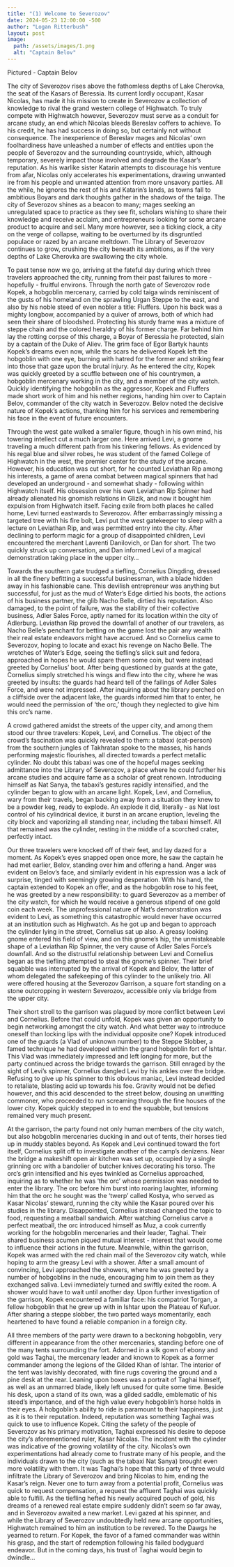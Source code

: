 ```yaml
---
title: "(1) Welcome to Severozov"
date: 2024-05-23 12:00:00 -500
author: "Logan Ritterbush"
layout: post
image:
  path: /assets/images/1.png
  alt: "Captain Belov"
---
```


Pictured - Captain Belov

The city of Severozov rises above the fathomless depths of Lake Cherovka, the seat of the Kasars of Beressia. Its current lordly occupant, Kasar Nicolas, has made it his mission to create in Severozov a collection of knowledge to rival the grand western college of Highwatch. To truly compete with Highwatch however, Severozov must serve as a conduit for arcane study, an end which Nicolas bleeds Bereslav coffers to achieve. To his credit, he has had success in doing so, but certainly not without consequence. The inexperience of Bereslav mages and Nicolas’ own foolhardiness have unleashed a number of effects and entities upon the people of Severozov and the surrounding countryside, which, although temporary, severely impact those involved and degrade the Kasar’s reputation. As his warlike sister Katarin attempts to discourage his venture from afar, Nicolas only accelerates his experimentations, drawing unwanted ire from his people and unwanted attention from more unsavory parties. All the while, he ignores the rest of his and Katarin’s lands, as towns fall to ambitious Boyars and dark thoughts gather in the shadows of the taiga. The city of Severozov shines as a beacon to many; mages seeking an unregulated space to practice as they see fit, scholars wishing to share their knowledge and receive acclaim, and entrepreneurs looking for some arcane product to acquire and sell. Many more however, see a ticking clock, a city on the verge of collapse, waiting to be overturned by its disgruntled populace or razed by an arcane meltdown. The Library of Severozov continues to grow, crushing the city beneath its ambitions, as if the very depths of Lake Cherovka are swallowing the city whole.

To past tense now we go, arriving at the fateful day during which three travelers approached the city, running from their past failures to more - hopefully - fruitful environs. Through the north gate of Severozov rode Kopek, a hobgoblin mercenary, carried by cold taiga winds reminiscent of the gusts of his homeland on the sprawling Urgan Steppe to the east, and also by his noble steed of even nobler a title: Fluffers. Upon his back was a mighty longbow, accompanied by a quiver of arrows, both of which had seen their share of bloodshed. Protecting his sturdy frame was a mixture of steppe chain and the colored heraldry of his former charge. Far behind him lay the rotting corpse of this charge, a Boyar of Beressia he protected, slain by a captain of the Duke of Aliev. The grim face of Egor Bartyk haunts Kopek’s dreams even now, while the scars he delivered Kopek left the hobgoblin with one eye, burning with hatred for the former and striking fear into those that gaze upon the brutal injury. As he entered the city, Kopek was quickly greeted by a scuffle between one of his countrymen, a hobgoblin mercenary working in the city, and a member of the city watch. Quickly identifying the hobgoblin as the aggressor, Kopek and Fluffers made short work of him and his nether regions, handing him over to Captain Belov, commander of the city watch in Severozov. Belov noted the decisive nature of Kopek’s actions, thanking him for his services and remembering his face in the event of future encounters.

Through the west gate walked a smaller figure, though in his own mind, his towering intellect cut a much larger one. Here arrived Levi, a gnome traveling a much different path from his tinkering fellows. As evidenced by his regal blue and silver robes, he was student of the famed College of Highwatch in the west, the premier center for the study of the arcane. However, his education was cut short, for he counted Leviathan Rip among his interests, a game of arena combat between magical spinners that had developed an underground - and somewhat shady - following within Highwatch itself. His obsession over his own Leviathan Rip Spinner had already alienated his gnomish relations in Glizik, and now it bought him expulsion from Highwatch itself. Facing exile from both places he called home, Levi turned eastwards to Severozov. After embarrassingly missing a targeted tree with his fire bolt, Levi put the west gatekeeper to sleep with a lecture on Leviathan Rip, and was permitted entry into the city. After declining to perform magic for a group of disappointed children, Levi encountered the merchant Lavrenti Danilovich, or Dan for short. The two quickly struck up conversation, and Dan informed Levi of a magical demonstration taking place in the upper city…

Towards the southern gate trudged a tiefling, Cornelius Dingding, dressed in all the finery befitting a successful businessman, with a blade hidden away in his fashionable cane. This devilish entrepreneur was anything but successful, for just as the mud of Water’s Edge dirtied his boots, the actions of his business partner, the glib Nacho Belle, dirtied his reputation. Also damaged, to the point of failure, was the stability of their collective business, Adler Sales Force, aptly named for its location within the city of Adlerburg. Leviathan Rip proved the downfall of another of our travelers, as Nacho Belle’s penchant for betting on the game lost the pair any wealth their real estate endeavors might have accrued. And so Cornelius came to Severozov, hoping to locate and exact his revenge on Nacho Belle. The wretches of Water’s Edge, seeing the tiefling’s slick suit and fedora, approached in hopes he would spare them some coin, but were instead greeted by Cornelius’ boot. After being questioned by guards at the gate, Cornelius simply stretched his wings and flew into the city, where he was greeted by insults: the guards had heard tell of the failings of Adler Sales Force, and were not impressed. After inquiring about the library perched on a cliffside over the adjacent lake, the guards informed him that to enter, he would need the permission of ‘the orc,’ though they neglected to give him this orc’s name.

A crowd gathered amidst the streets of the upper city, and among them stood our three travelers: Kopek, Levi, and Cornelius. The object of the crowd’s fascination was quickly revealed to them: a tabaxi (cat-person) from the southern jungles of Takhratan spoke to the masses, his hands performing majestic flourishes, all directed towards a perfect metallic cylinder. No doubt this tabaxi was one of the hopeful mages seeking admittance into the Library of Severozov, a place where he could further his arcane studies and acquire fame as a scholar of great renown. Introducing himself as Nat Sanya, the tabaxi’s gestures rapidly intensified, and the cylinder began to glow with an arcane light. Kopek, Levi, and Cornelius, wary from their travels, began backing away from a situation they knew to be a powder keg, ready to explode. An explode it did, literally - as Nat lost control of his cylindrical device, it burst in an arcane eruption, leveling the city block and vaporizing all standing near, including the tabaxi himself. All that remained was the cylinder, resting in the middle of a scorched crater, perfectly intact.

Our three travelers were knocked off of their feet, and lay dazed for a moment. As Kopek’s eyes snapped open once more, he saw the captain he had met earlier, Belov, standing over him and offering a hand. Anger was evident on Belov’s face, and similarly evident in his expression was a lack of surprise, tinged with seemingly growing desperation. With his hand, the captain extended to Kopek an offer, and as the hobgoblin rose to his feet, he was greeted by a new responsibility: to guard Severozov as a member of the city watch, for which he would receive a generous stipend of one gold coin each week. The unprofessional nature of Nat’s demonstration was evident to Levi, as something this catastrophic would never have occurred at an institution such as Highwatch. As he got up and began to approach the cylinder lying in the street, Cornelius sat up also. A greasy looking gnome entered his field of view, and on this gnome’s hip, the unmistakeable shape of a Leviathan Rip Spinner, the very cause of Adler Sales Force’s downfall. And so the distrustful relationship between Levi and Cornelius began as the tiefling attempted to steal the gnome’s spinner. Their brief squabble was interrupted by the arrival of Kopek and Belov, the latter of whom delegated the safekeeping of this cylinder to the unlikely trio. All were offered housing at the Severozov Garrison, a square fort standing on a stone outcropping in western Severozov, accessible only via bridge from the upper city.

Their short stroll to the garrison was plagued by more conflict between Levi and Cornelius. Before that could unfold, Kopek was given an opportunity to begin networking amongst the city watch. And what better way to introduce oneself than locking lips with the individual opposite one? Kopek introduced one of the guards (a Vlad of unknown number) to the Steppe Slobber, a famed technique he had developed within the grand hobgoblin fort of Ishtar. This Vlad was immediately impressed and left longing for more, but the party continued across the bridge towards the garrison. Still enraged by the sight of Levi’s spinner, Cornelius dangled Levi by his ankles over the bridge. Refusing to give up his spinner to this obvious maniac, Levi instead decided to retaliate, blasting acid up towards his foe. Gravity would not be defied however, and this acid descended to the street below, dousing an unwitting commoner, who proceeded to run screaming through the fine houses of the lower city. Kopek quickly stepped in to end the squabble, but tensions remained very much present.

At the garrison, the party found not only human members of the city watch, but also hobgoblin mercenaries ducking in and out of tents, their horses tied up in muddy stables beyond. As Kopek and Levi continued toward the fort itself, Cornelius split off to investigate another of the camp’s denizens. Near the bridge a makeshift open air kitchen was set up, occupied by a single grinning orc with a bandolier of butcher knives decorating his torso. The orc’s grin intensified and his eyes twinkled as Cornelius approached, inquiring as to whether he was ‘the orc’ whose permission was needed to enter the library. The orc before him burst into roaring laughter, informing him that the orc he sought was the ‘twerp’ called Kostya, who served as Kasar Nicolas’ steward, running the city while the Kasar poured over his studies in the library. Disappointed, Cornelius instead changed the topic to food, requesting a meatball sandwich. After watching Cornelius carve a perfect meatball, the orc introduced himself as Muz, a cook currently working for the hobgoblin mercenaries and their leader, Taghai. Their shared business acumen piqued mutual interest - interest that would come to influence their actions in the future. Meanwhile, within the garrison, Kopek was armed with the red chain mail of the Severozov city watch, while hoping to arm the greasy Levi with a shower. After a small amount of convincing, Levi approached the showers, where he was greeted by a number of hobgoblins in the nude, encouraging him to join them as they exchanged saliva. Levi immediately turned and swiftly exited the room. A shower would have to wait until another day. Upon further investigation of the garrison, Kopek encountered a familiar face: his compatriot Torgan, a fellow hobgoblin that he grew up with in Ishtar upon the Plateau of Kufuor.   After sharing a steppe slobber, the two parted ways momentarily, each heartened to have found a reliable companion in a foreign city.

All three members of the party were drawn to a beckoning hobgoblin, very different in appearance from the other mercenaries, standing before one of the many tents surrounding the fort. Adorned in a silk gown of ebony and gold was Taghai, the mercenary leader and known to Kopek as a former commander among the legions of the Gilded Khan of Ishtar. The interior of the tent was lavishly decorated, with fine rugs covering the ground and a pine desk at the rear. Leaning upon boxes was a portrait of Taghai himself, as well as an unmarred blade, likely left unused for quite some time. Beside his desk, upon a stand of its own, was a gilded saddle, emblematic of his steed’s importance, and of the high value every hobgoblin’s horse holds in their eyes. A hobgoblin’s ability to ride is paramount to their happiness, just as it is to their reputation. Indeed, reputation was something Taghai was quick to use to influence Kopek. Citing the safety of the people of Severozov as his primary motivation, Taghai expressed his desire to depose the city’s aforementioned ruler, Kasar Nicolas. The incident with the cylinder was indicative of the growing volatility of the city. Nicolas’s own experimentations had already come to frustrate many of his people, and the individuals drawn to the city (such as the tabaxi Nat Sanya) brought even more volatility with them. It was Taghai’s hope that this party of three would infiltrate the Library of Severozov and bring Nicolas to him, ending the Kasar’s reign. Never one to turn away from a potential profit, Cornelius was quick to request compensation, a request the affluent Taghai was quickly able to fulfill. As the tiefling hefted his newly acquired pouch of gold, his dreams of a renewed real estate empire suddenly didn’t seem so far away, and in Severozov awaited a new market. Levi gazed at his spinner, and while the Library of Severozov undoubtedly held new arcane opportunities, Highwatch remained to him an institution to be revered. To the Dawgs he yearned to return. For Kopek, the favor of a famed commander was within his grasp, and the start of redemption following his failed bodyguard endeavor. But in the coming days, his trust of Taghai would begin to dwindle…